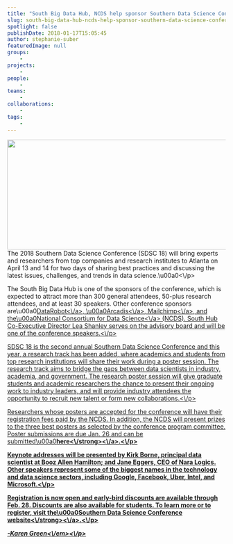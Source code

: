 ```yaml
---
title: "South Big Data Hub, NCDS help sponsor Southern Data Science Conference; registration now open"
slug: south-big-data-hub-ncds-help-sponsor-southern-data-science-conference-registration-now-open
spotlight: false
publishDate: 2018-01-17T15:05:45
author: stephanie-suber
featuredImage: null
groups:
    - 
projects:
    - 
people:
    - 
teams: 
    - 
collaborations:
    - 
tags:
    - 
---
```

<p><img class="aligncenter size-large wp-image-17364" src="http:\/\/renci.org\/wp-content\/uploads\/2018\/01\/Screen-Shot-2018-01-17-at-2.56.51-PM-1024x404.png" alt="" width="640" height="253" srcset="https:\/\/renci.org\/wp-content\/uploads\/2018\/01\/Screen-Shot-2018-01-17-at-2.56.51-PM-1024x404.png 1024w, https:\/\/renci.org\/wp-content\/uploads\/2018\/01\/Screen-Shot-2018-01-17-at-2.56.51-PM-300x118.png 300w, https:\/\/renci.org\/wp-content\/uploads\/2018\/01\/Screen-Shot-2018-01-17-at-2.56.51-PM-768x303.png 768w, https:\/\/renci.org\/wp-content\/uploads\/2018\/01\/Screen-Shot-2018-01-17-at-2.56.51-PM-640x252.png 640w" sizes="(max-width: 640px) 100vw, 640px" \/>The 2018 Southern Data Science Conference (SDSC 18) will bring experts and researchers from top companies and research institutes to Atlanta on April 13 and 14 for two days of sharing best practices and discussing the latest issues, challenges, and trends in data science.\u00a0<!--more--><\/p>
<p>The South Big Data Hub is one of the sponsors of the conference, which is expected to attract more than 300 general attendees, 50-plus research attendees, and at least 30 speakers. Other conference sponsors are\u00a0<a href="https:\/\/www.datarobot.com\/">DataRobot<\/a>, \u00a0<a href="https:\/\/www.arcadis.com\/en\/united-states\/">Arcadis<\/a>, <a href="https:\/\/mailchimp.com\/">Mailchimp<\/a>, and the\u00a0<a href="http:\/\/www.datascienceconsortium.org\/">National Consortium for Data Science<\/a> (NCDS). South Hub Co-Executive Director Lea Shanley serves on the advisory board and will be one of the conference speakers.<\/p>
<p>SDSC 18 is the second annual Southern Data Science Conference and this year, a research track has been added, where academics and students from top research institutions will share their work during a poster session. The research track aims to bridge the gaps between data scientists in industry, academia, and government. The research poster session will give graduate students and academic researchers the chance to present their ongoing work to industry leaders, and will provide industry attendees the opportunity to recruit new talent or form new collaborations.<\/p>
<p>Researchers whose posters are accepted for the conference will have their registration fees paid by the NCDS. In addition, the NCDS will present prizes to the three best posters as selected by the conference program committee. Poster submissions are due Jan. 26 and can be submitted\u00a0<a href="https:\/\/www.southerndatascience.com\/submission-guidline"><strong>here<\/strong><\/a>.<\/p>
<p>Keynote addresses will be presented by Kirk Borne, principal data scientist at Booz Allen Hamilton; and Jane Eggers, CEO of Nara Logics. Other speakers represent some of the biggest names in the technology and data science sectors, including Google, Facebook, Uber, Intel, and Microsoft.<\/p>
<p>Registration is now open and early-bird discounts are available through Feb. 28. Discounts are also available for students. To learn more or to register, visit the\u00a0<a href="https:\/\/www.southerndatascience.com\/"><strong>Southern Data Science Conference website<\/strong><\/a>.<\/p>
<p><em>-Karen Green<\/em><\/p>
<!-- AddThis Advanced Settings generic via filter on the_content --><!-- AddThis Share Buttons generic via filter on the_content -->
